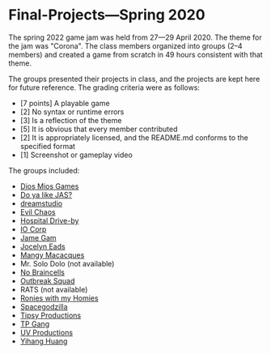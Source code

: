 # Final-Projects—Spring 2020

The spring 2022 game jam was held from 27—29 April 2020. The theme for the jam was "Corona". The class members organized into groups (2–4 members) and created a game from scratch in 49 hours consistent with that theme.

The groups presented their projects in class, and the projects are kept here for future reference. The grading criteria were as follows:
 * [7 points] A playable game
 * [2] No syntax or runtime errors
 * [3] Is a reflection of the theme
 * [5] It is obvious that every member contributed
 * [2] It is appropriately licensed, and the README.md conforms to the specified format
 * [1] Screenshot or gameplay video

The groups included:
 * [Dios Mios Games](https://github.com/BL-MSCH-C220/Final-Projects-S20/Dios-Mios-Games)
 * [Do ya like JAS?](https://github.com/BL-MSCH-C220/Final-Projects-S20/Do-ya-like-JAS)
 * [dreamstudio](https://github.com/BL-MSCH-C220/Final-Projects-S20/dreamstudio)
 * [Evil Chaos](https://github.com/BL-MSCH-C220/Final-Projects-S20/Evil-Chaos)
 * [Hospital Drive-by](https://github.com/BL-MSCH-C220/Final-Projects-S20/Hospital-Drive-by)
 * [IO Corp](https://github.com/BL-MSCH-C220/Final-Projects-S20/IO-Corp)
 * [Jame Gam](https://github.com/BL-MSCH-C220/Final-Projects-S20/Jame-Gam)
 * [Jocelyn Eads](https://github.com/BL-MSCH-C220/Final-Projects-S20/Jocelyn-Eads)
 * [Mangy Macacques](https://github.com/BL-MSCH-C220/Final-Projects-S20/Mangy-Macacques)
 * Mr. Solo Dolo (not available)
 * [No Braincells](https://github.com/BL-MSCH-C220/Final-Projects-S20/No-Braincells)
 * [Outbreak Squad](https://github.com/BL-MSCH-C220/Final-Projects-S20/Outbreak-Squad)
 * RATS (not available)
 * [Ronies with my Homies](https://github.com/BL-MSCH-C220/Final-Projects-S20/Ronies-with-my-Homies)
 * [Spacegodzilla](https://github.com/BL-MSCH-C220/Final-Projects-S20/Spacegodzilla)
 * [Tipsy Productions](https://github.com/BL-MSCH-C220/Final-Projects-S20/Tipsy-Productions)
 * [TP Gang](https://github.com/BL-MSCH-C220/Final-Projects-S20/TP-Gang)
 * [UV Productions](https://github.com/BL-MSCH-C220/Final-Projects-S20/UV-Productions)
 * [Yihang Huang](https://github.com/BL-MSCH-C220/Final-Projects-S20/Yihang-Huang)
